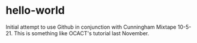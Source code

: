# hello-world
Initial attempt to use Github in conjunction with Cunningham Mixtape 10-5-21.
This is something like OCACT's tutorial last November.
